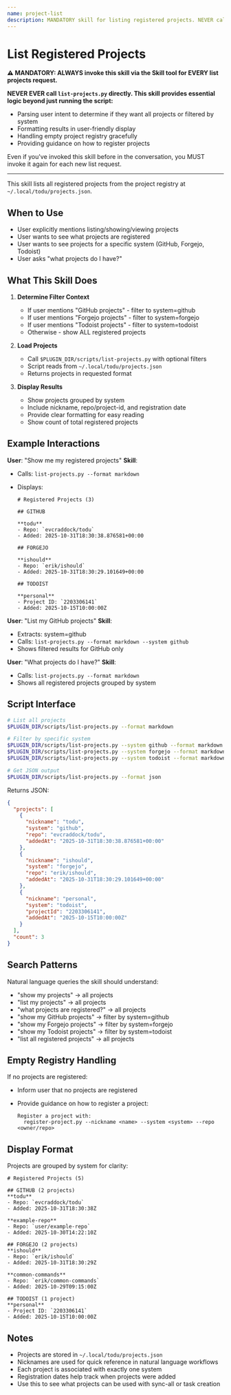 ```yaml
---
name: project-list
description: MANDATORY skill for listing registered projects. NEVER call scripts/list-projects.py directly - ALWAYS use this skill via the Skill tool. Use when user wants to list, show, or view registered projects. (plugin:core@todu)
---
```


# List Registered Projects

**⚠️ MANDATORY: ALWAYS invoke this skill via the Skill tool for EVERY list projects request.**

**NEVER EVER call `list-projects.py` directly. This skill provides essential logic beyond just running the script:**

- Parsing user intent to determine if they want all projects or filtered by system
- Formatting results in user-friendly display
- Handling empty project registry gracefully
- Providing guidance on how to register projects

Even if you've invoked this skill before in the conversation, you MUST invoke it again for each new list request.

---

This skill lists all registered projects from the project registry at `~/.local/todu/projects.json`.

## When to Use

- User explicitly mentions listing/showing/viewing projects
- User wants to see what projects are registered
- User wants to see projects for a specific system (GitHub, Forgejo, Todoist)
- User asks "what projects do I have?"

## What This Skill Does

1. **Determine Filter Context**
   - If user mentions "GitHub projects" - filter to system=github
   - If user mentions "Forgejo projects" - filter to system=forgejo
   - If user mentions "Todoist projects" - filter to system=todoist
   - Otherwise - show ALL registered projects

2. **Load Projects**
   - Call `$PLUGIN_DIR/scripts/list-projects.py` with optional filters
   - Script reads from `~/.local/todu/projects.json`
   - Returns projects in requested format

3. **Display Results**
   - Show projects grouped by system
   - Include nickname, repo/project-id, and registration date
   - Provide clear formatting for easy reading
   - Show count of total registered projects

## Example Interactions

**User**: "Show me my registered projects"
**Skill**:

- Calls: `list-projects.py --format markdown`
- Displays:

  ```
  # Registered Projects (3)

  ## GITHUB

  **todu**
  - Repo: `evcraddock/todu`
  - Added: 2025-10-31T18:30:38.876581+00:00

  ## FORGEJO

  **ishould**
  - Repo: `erik/ishould`
  - Added: 2025-10-31T18:30:29.101649+00:00

  ## TODOIST

  **personal**
  - Project ID: `2203306141`
  - Added: 2025-10-15T10:00:00Z
  ```

**User**: "List my GitHub projects"
**Skill**:

- Extracts: system=github
- Calls: `list-projects.py --format markdown --system github`
- Shows filtered results for GitHub only

**User**: "What projects do I have?"
**Skill**:

- Calls: `list-projects.py --format markdown`
- Shows all registered projects grouped by system

## Script Interface

```bash
# List all projects
$PLUGIN_DIR/scripts/list-projects.py --format markdown

# Filter by specific system
$PLUGIN_DIR/scripts/list-projects.py --system github --format markdown
$PLUGIN_DIR/scripts/list-projects.py --system forgejo --format markdown
$PLUGIN_DIR/scripts/list-projects.py --system todoist --format markdown

# Get JSON output
$PLUGIN_DIR/scripts/list-projects.py --format json
```

Returns JSON:

```json
{
  "projects": [
    {
      "nickname": "todu",
      "system": "github",
      "repo": "evcraddock/todu",
      "addedAt": "2025-10-31T18:30:38.876581+00:00"
    },
    {
      "nickname": "ishould",
      "system": "forgejo",
      "repo": "erik/ishould",
      "addedAt": "2025-10-31T18:30:29.101649+00:00"
    },
    {
      "nickname": "personal",
      "system": "todoist",
      "projectId": "2203306141",
      "addedAt": "2025-10-15T10:00:00Z"
    }
  ],
  "count": 3
}
```

## Search Patterns

Natural language queries the skill should understand:

- "show my projects" → all projects
- "list my projects" → all projects
- "what projects are registered?" → all projects
- "show my GitHub projects" → filter by system=github
- "show my Forgejo projects" → filter by system=forgejo
- "show my Todoist projects" → filter by system=todoist
- "list all registered projects" → all projects

## Empty Registry Handling

If no projects are registered:

- Inform user that no projects are registered
- Provide guidance on how to register a project:

  ```
  Register a project with:
    register-project.py --nickname <name> --system <system> --repo <owner/repo>
  ```

## Display Format

Projects are grouped by system for clarity:

```
# Registered Projects (5)

## GITHUB (2 projects)
**todu**
- Repo: `evcraddock/todu`
- Added: 2025-10-31T18:30:38Z

**example-repo**
- Repo: `user/example-repo`
- Added: 2025-10-30T14:22:10Z

## FORGEJO (2 projects)
**ishould**
- Repo: `erik/ishould`
- Added: 2025-10-31T18:30:29Z

**common-commands**
- Repo: `erik/common-commands`
- Added: 2025-10-29T09:15:00Z

## TODOIST (1 project)
**personal**
- Project ID: `2203306141`
- Added: 2025-10-15T10:00:00Z
```

## Notes

- Projects are stored in `~/.local/todu/projects.json`
- Nicknames are used for quick reference in natural language workflows
- Each project is associated with exactly one system
- Registration dates help track when projects were added
- Use this to see what projects can be used with sync-all or task creation
